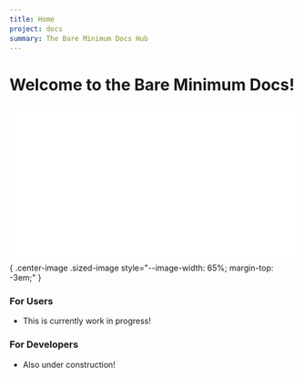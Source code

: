 ```yaml
---
title: Home
project: docs
summary: The Bare Minimum Docs Hub
---
```


# Welcome to the Bare Minimum Docs!

![bare minimum banner](assets/bmheader2.png){ .center-image .sized-image style="--image-width: 65%; margin-top: -3em;" }

### For Users

- This is currently work in progress!

### For Developers

- Also under construction!
